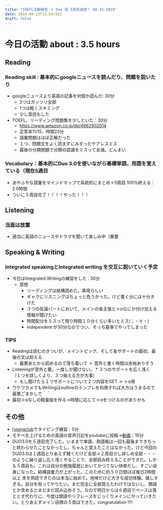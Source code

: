 ```yaml
---
title: "TOEFL活動報告 ＋ Duo 祝 5周目達成！ 08-25-2019"
date: 2019-08-25T12:54:02Z
draft: false
---
```



# 今日の活動 about : 3.5 hours
## Reading
### Reading skill : 基本的にgoogleニュースを読んだり、問題を説いたり
* googleニュースより英語の記事を何個か読んだ: 30分
  * 2つはガッツリ全部
  * 1つは軽くスキミング
  * 少し音読もした
* TOEFL、リーディング問題集を少しといた：30分
  * https://www.amazon.co.jp/dp/4862902014
  * 正答率11/15、時間23分
  * 語彙問題はほぼ正解だった
  * １つ、問題文をよく読まずにみすったケアレスミス
  * 最後の分類問題で分類の認識をミスって全滅。どんまい


### Vocabulary：基本的にDuo 3.0を使いながら基礎単語、用語を覚えている（現在5週目
* あやふやな語彙をマインドマップで系統的にまとめ＋5周目 100％終える：2.0時間
* ついに５周目完了！！！！やった！！！

## Listening
### 当面は放置
<!-- * 英語学校で小規模の模擬テストを実施
  * 全然練習してないのにほぼ満点だった
  * 毎日練習してるReadingとこの差はいったい…(´；ω；｀) -->
<!-- * 一番まだマシなので優先順位として一番下
* (Speakingも同じ姿勢をとってたらかなりできなくて焦った経緯があるが…(；・∀・)) -->
* 適当に英語のニュースやドラマを聞いて楽しみ中（重要

## Speaking & Writing
###  Integrated speakingとIntegrated writing を交互に説いていく予定
* 今日はIntegrated Writingの練習をした : 30分
  * 感想
    * リーディングは結構読めた。素晴らしい
    * ギャクにリスニングはちょっと危うかった。けど書く分には十分きけた
    * ３つの反論パートにおいて、メインの各主張と＋αなにか付け加える情報が聞けたい
    * 時間配分をミスって残り時間１０分くらい多いとミス(；・∀・)
    * independent が30分なのでつい、そっち基準でやってしまった
### TIPS
 * Readingは読むのきついが、メイントピック、そして各サポートの最初、最後の文は抑える
     * 最悪あとから読めるので落ち着いて ＋ 意外と書く時間は余裕ありそう
 * Listeningが意外と要。一度しか聞けない。
       * ３つのサポートを広く浅く（１つを詳しくより、３つ揃える方が大事）
      * もし聞けたら１つサポートについて２つ内容をGET → ＋α用
 * ワケワカメでもWritingはoutlineのテンプレを利用すれば大方はうまるので最悪ごまかしで＾＾
 * 最初＋αなしの軽量版を作る→時間に応じて＋αをつけるのがありかも
<!-- 
* 今日はIntegrated Speakingの練習をした : 30分
  * タイプはPart4(旧Part6)を２問
  * 感想
    * リスニングパートをほぼ理解できたのは大きい。素晴らしい
    * 一方で回答で詰まった
    * 原因としてpart4は２つの「定義」だとずっと思っていたが、どうやら「定義」以外でも方法、原因、要因、戦略、などいろいろあるっぽい。心構えが重要
  * TIPS
    * 回答の導入部はささっと
    * リスニングはAとBを混ぜて述べるため注意 -->

## その他
* [typingclub](https://www.typingclub.com/)でタイピング練習：5分
* モチベを上げるための英語の音声日記をyoutubeに投稿→[動画](https://youtu.be/_w13RG8vQUM)：10分
* DUO3.0を５週目完了した。いままで単語、熟語帳は一回も最後まできちっと終わらせたことなかったし、ちゃんと覚えたことはなかった。けど今回のDUO3.0は１週目とりあえず軽くだけど全部→２周目少し詳しめ全部・・・のように繰り返し広く浅くやることで、全部読み終えることができた。しかも５周目も。これは自分の勉強履歴においてかつてない快挙だし、すごい自身になった。結構語彙力が上がった。このために約５０日間ほぼ毎日2時間以上 本を熟読できたのは本当に始めて。地味だけど大きな成功体験。嬉しすぎる。自分を祝ってやりたい。まだ完全に全部覚えたわけではないし、類語とか含めるとまだまだ読み込めそう。なので明日からは６週目でペースは落ととす代わりに、今度は類語やリフレーズをじっくりメインにやっていきたい。とりあえずメイン目標の５周はできた。congratulation !!!!